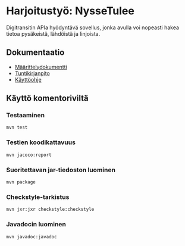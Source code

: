 # Harjoitustyö: NysseTulee

Digitransitin APIa hyödyntävä sovellus, jonka avulla voi nopeasti hakea tietoa pysäkeistä, lähdöistä ja linjoista.

## Dokumentaatio

* [Määrittelydokumentti](https://github.com/ounai/otm-harjoitustyo/blob/master/NysseTulee/dokumentaatio/VaatimusMaarittely.md)
* [Tuntikirjanpito](https://github.com/ounai/otm-harjoitustyo/blob/master/NysseTulee/dokumentaatio/TuntiKirjanpito.md)
* [Käyttöohje](https://github.com/ounai/otm-harjoitustyo/blob/master/NysseTulee/dokumentaatio/KayttoOhje.md)

## Käyttö komentoriviltä

### Testaaminen

```
mvn test
```

### Testien koodikattavuus

```
mvn jacoco:report
```

### Suoritettavan jar-tiedoston luominen

```
mvn package
```

### Checkstyle-tarkistus

```
mvn jxr:jxr checkstyle:checkstyle
```

### Javadocin luominen

```
mvn javadoc:javadoc
```
